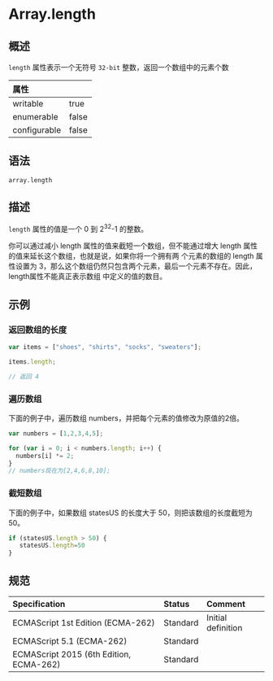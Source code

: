 # Array.length

## 概述
`length` 属性表示一个无符号 `32-bit` 整数，返回一个数组中的元素个数

| 属性         |       |
|:-------------|:-----|
| writable     | true  |
| enumerable   | false |
| configurable | false |

## 语法
`array.length`

## 描述
`length` 属性的值是一个 0 到 2<sup>32</sup>-1 的整数。

你可以通过减小 length 属性的值来截短一个数组，但不能通过增大 length 属性的值来延长这个数组，也就是说，如果你将一个拥有两
个元素的数组的 length 属性设置为 3，那么这个数组仍然只包含两个元素，最后一个元素不存在。因此，length属性不能真正表示数组
中定义的值的数目。

## 示例

### 返回数组的长度
```javascript
var items = ["shoes", "shirts", "socks", "sweaters"];

items.length;

// 返回 4
```

### 遍历数组

下面的例子中，遍历数组 numbers，并把每个元素的值修改为原值的2倍。
```javascript
var numbers = [1,2,3,4,5];

for (var i = 0; i < numbers.length; i++) {
  numbers[i] *= 2;
}
// numbers现在为[2,4,6,8,10];
```

### 截短数组

下面的例子中，如果数组 statesUS 的长度大于 50，则把该数组的长度截短为 50。
```javascript
if (statesUS.length > 50) {
   statesUS.length=50
}
```

## 规范

| Specification                           | Status   | Comment            |
|:----------------------------------------|:---------|:-------------------|
| ECMAScript 1st Edition (ECMA-262)       | Standard | Initial definition |
| ECMAScript 5.1 (ECMA-262)               | Standard |                    |
| ECMAScript 2015 (6th Edition, ECMA-262) | Standard |                    |